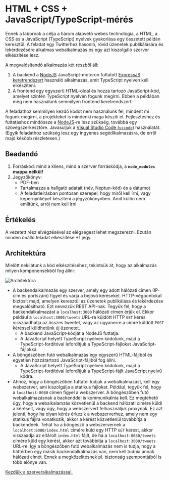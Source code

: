 # HTML + CSS + JavaScript/TypeScript-mérés

Ennek a labornak a célja a három alapvető webes technológia, a HTML, a CSS és a JavaScript (TypeScript) nyelvek
gyakorlása egy összetett példán keresztül. A feladat egy Twitterhez hasonló, rövid üzenetek publikálására és
lekérdezésére alkalmas webalkalmazás és egy azt kiszolgáló szerver elkészítése lesz.

A megvalósítandó alkalmazás két részből áll:

1. A backend a [NodeJS](https://nodejs.org/en/) JavaScript-motoron
   futtatott [ExpressJS keretrendszert](https://expressjs.com/) használó alkalmazás, amit TypeScript nyelven kell
   elkészíteni.
2. A frontend egy egyszerű HTML-oldal és hozzá tartozó JavaScript-kód, amelyet szintén TypeScript nyelven fogunk
   megírni. Ebben a példában még nem használunk semmilyen frontend keretrendszert.

A feladathoz semmilyen kezdő kódot nem használunk fel, mindent mi fogunk megírni, a projekteket is mindenki maga készíti
el. Fejlesztéshez és futtatáshoz mindössze a [NodeJS](https://nodejs.org/en/)-re lesz szükség, továbbá egy
szövegszerkesztőre. Javasuljuk a [Visual Studio Code (`vscode`)](https://code.visualstudio.com/) használatát. (Egyik
feladathoz szükség lesz egy ingyenes segédlkalmazásra, de erről majd később részletesen.)

## Beadandó

1. Forráskód: mind a kliens, mind a szerver forráskódja, a **`node_modules` mappa nélkül!**
2. Jegyzőkönyv:
    * PDF-ben
    * Tartalmazza a hallgató adatait (név, Neptun-kód) és a dátumot
    * A feladatleírásban pontosan szerepel, hogy miről kell írni, vagy képernyőképet készíteni a jegyzőkönyvben. Amit
      külön nem említünk, arról nem kell írni

## Értékelés

A vezetett rész elvégzésével az elégségest lehet megszerezni. Ezután minden önálló feladat elkészítése +1 jegy.

## Architektúra

Mielőtt nekilátunk a kód elkészítéséhez, tekintsük át, hogy az alkalmazás milyen komponensekből fog állni:

![Architektúra](architektura.png)

* A backendalkalmazás egy szerver, amely egy adott hálózati címen (IP-cím és portszám) figyel és várja a bejövő
  kéréseket. HTTP-végpontokat biztosít majd, amelyen keresztül az üzenetek publikálása és lekérdezése megvalósítható.
  Ezt nevezzük REST API-nak. Tegyük fel, hogy a backendalkalmazást a `localhost:3000` hálózati címen érjük el. Ekkor
  például a `localhost:3000/tweets` URL-re küldött HTTP `GET` kérés visszaadhatja az összes tweetet, vagy az ugyanerre a
  címre küldött `POST` kéréssel küldhetünk új üzenetet.
    * A backend JavaScript-kódját a NodeJS futtatja.
    * A JavaScript helyett TypeScript nyelven kódolunk, majd a TypeScript-fordítóval lefordítjuk a TypeScript-fájlokat
      JavaScript-fájlokká.
* A böngészőben futó webalkalmazás egy egyszerű HTML-fájlból és egyetlen hozzátartozó JavaScript-fájlból fog állni.
    * A JavaScript helyett TypeScript nyelven kódolunk, majd a TypeScript-fordítóval lefordítjuk a TypeScript-fájlt
      JavaScript nyelvű kódra.
* Ahhoz, hogy a böngészőben futtatni tudjuk a webalkalmazást, kell egy webszerver, ami kiszolgálja a statikus fájlokat.
  Például, tegyük fel, hogy a `localhost:8080` címen figyel a webszerver. A böngészőben futó webalkalmazásnak a
  backenddel is kommunikálnia kell. Ez megtehető úgy, hogy a webalkalamzás közvetlenül a backend hálózati címére küldi a
  kéréseit, vagy úgy, hogy a webszervert felhasználjuk proxynak. Ez azt jelenti, hogy ha olyan kérés érkezik a
  webszerverhez, amely nem egy statikus fájlra vonatkozik, akkor a kérést közvetlenül továbbítja a backendnek. Tehát ha
  a böngésző a webszervernek a `localhost:8080/index.html` címére küld egy HTTP `GET` kérést, akkor visszaadja az
  eltárolt `index.html` fájlt, de ha a `localhost:8080/tweets` címére küld egy kérést, akkor azt továbbítja a
  `localhost:3000/tweets` URL-re. Így a böngészőben futó webalkalmazás nem is tudja, hogy a háttérben egy másik
  backendalkalmazás van, nem kell tudnia annak hálózati címét. Ennek a megközelítésnek pl. biztonság szempontjából is
  több előnye van.

[Kezdjük a szerveralkalmazással.](feladat1.md)
